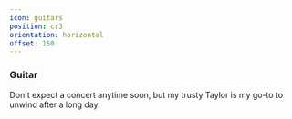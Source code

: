 ```yaml
---
icon: guitars
position: cr3
orientation: horizontal
offset: 150
---
```


### Guitar

Don't expect a concert anytime soon, but my trusty Taylor is my go-to to unwind after a long day.
